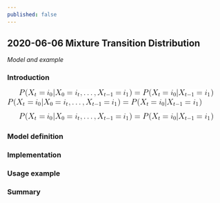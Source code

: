 ```yaml
---
published: false
---
```

## 2020-06-06 Mixture Transition Distribution
_Model and example_

### Introduction

<div style="text-align:center"><center><img src="https://github.com/PiotrekGa/PiotrekGa.github.io/blob/master/images/CodeCogsEqn.png"></center></div>
<img align="center" src="https://github.com/PiotrekGa/PiotrekGa.github.io/blob/master/images/CodeCogsEqn.png">

<p align="center">
  <img src="https://github.com/PiotrekGa/PiotrekGa.github.io/blob/master/images/CodeCogsEqn.png">
</p>

### Model definition

### Implementation

### Usage example

### Summary